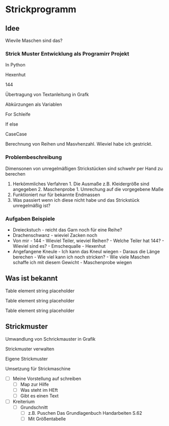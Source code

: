 # Strickprogramm

## Idee
Wievile Maschen sind das?

### Strick Muster Entwicklung als Programirr Projekt

In Python

Hexenhut

144

Übertragung von Textanleitung in Grafk

Abkürzungen als Variablen

For Schleife

If else

CaseCase

Berechnung von Reihen und Masvhenzahl. Wieviel habe ich gestrickt.

### Problembeschreibung

Dimensonen von unregelmäßigen Strickstücken sind schwehr per Hand zu berechen

1. Herkömmliches Verfahren
        1. Die Ausmaße z.B. Kleidergröße sind angegeben
        2. Maschenprobe
                1. Umrechung auf die vorgegebene Maße
2. Funktioniert nur für bekannte Endmassen
3. Was passiert wenn ich diese nicht habe und das Strickstück unregelmäßig ist?

### Aufgaben Beispiele

- Dreieckstuch
        - reicht das Garn noch für eine Reihe?
- Drachenschwanz
        - wieviel Zacken noch
- Von mir
        - 144
                - Wieviel Teiler, wieviel Reihen?
                        - Welche Teiler hat 144?
                        - Wieviel sind es?
        - Emschequalle
        - Hexenhut
- Angefangene Kneule
        - Ich kann das Kneul wiegen
        - Daraus die Länge berechen
                - Wie viel kann ich noch stricken?
                        - Wie viele Maschen schaffe ich mit diesem Gewicht
                        - Maschenprobe wiegen

## Was ist bekannt

Table element string placeholder

Table element string placeholder

Table element string placeholder

## Strickmuster

Umwandlung von Schrickmauster in Grafik 

Strickmuster verwalten

Eigene Strickmuster

Umsetzung für Strickmaschine


- [ ] Meine Vorstellung auf schreiben
    - [ ] Map zur Hilfe
    - [ ] Was steht im HEft
    - [ ] Gibt es einen Text

- [ ] Kreiterium
    - [ ] Grundschnitt
        - [ ] z.B. Puschen Das Grundlagenbuch Handarbeiten S.62
        - [ ] Mit Größentabelle